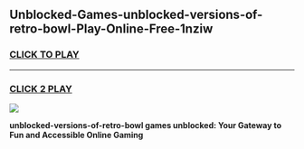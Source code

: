 
## Unblocked-Games-unblocked-versions-of-retro-bowl-Play-Online-Free-1nziw
<h3>
<a href="https://premium76.site?title=unblocked-versions-of-retro-bowl&ref=26A">CLICK TO PLAY</a></h3>
<hr>

<h3>
<a href="https://premium76.site?title=unblocked-versions-of-retro-bowl&ref=26A">CLICK 2 PLAY</a>
  
</h3>

<a href="https://premium76.site?title=unblocked-versions-of-retro-bowl&ref=26A"><img src="https://clearcache.store/games.png"></a>


**unblocked-versions-of-retro-bowl games unblocked: Your Gateway to Fun and Accessible Online Gaming**

